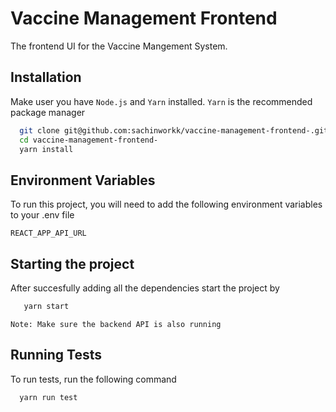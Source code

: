 
# Vaccine Management Frontend

The frontend UI for the Vaccine Mangement System.






## Installation

Make user you have `Node.js` and `Yarn` installed.
`Yarn` is the recommended package manager

```bash
  git clone git@github.com:sachinworkk/vaccine-management-frontend-.git
  cd vaccine-management-frontend-
  yarn install
```


## Environment Variables

To run this project, you will need to add the following environment variables to your .env file

`REACT_APP_API_URL` 

##  Starting the project

After succesfully adding all the dependencies start the project by

```bash
   yarn start
```

```Note: Make sure the backend API is also running```



## Running Tests

To run tests, run the following command

```bash
  yarn run test
```

